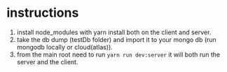 
# instructions


1. install node_modules with yarn install both on the client and server.
2. take the db dump (testDb folder) and import it to your mongo db (run mongodb locally or cloud(atlas)).
3. from the main root need to run `yarn run dev:server` it will both run the server and the client.





